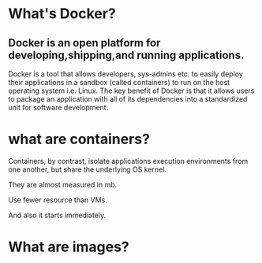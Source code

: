  What's Docker?
=======================

Docker is an open platform for developing,shipping,and running applications.
-------------


 Docker is a tool that allows developers, sys-admins etc. to easily deploy their applications in a sandbox (called containers) to run on the host operating system i.e. Linux. The key benefit of Docker is that it allows users to package an application with all of its dependencies into a standardized unit for software development.


what are containers?
==================

Containers, by contrast, isolate applications execution environments from one another, but share the underlying OS kernel.

They are almost measured in mb.

Use fewer resource than VMs.

And also it starts immediately.


What are images?
================




 

 